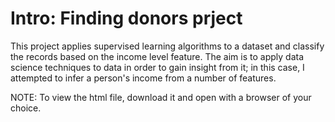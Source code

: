 # Intro: Finding donors prject
This project applies supervised learning algorithms to a dataset and classify the records based on the income level feature.
The aim is to apply data science techniques to data in order to gain insight from it; in this case, I attempted to infer a person's income from a number of features.


NOTE: To view the html file, download it and open with a browser of your choice.
